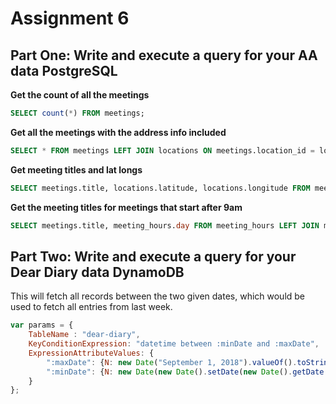 # Assignment 6

## Part One: Write and execute a query for your AA data PostgreSQL

**Get the count of all the meetings**

```sql
SELECT count(*) FROM meetings;
```

**Get all the meetings with the address info included**

```sql
SELECT * FROM meetings LEFT JOIN locations ON meetings.location_id = locations.id;
```

**Get meeting titles and lat longs**

```sql
SELECT meetings.title, locations.latitude, locations.longitude FROM meetings LEFT JOIN locations ON meetings.location_id = locations.id;
```

**Get the meeting titles for meetings that start after 9am**

```sql
SELECT meetings.title, meeting_hours.day FROM meeting_hours LEFT JOIN meetings ON meeting_hours.meeting_id = meetings.id WHERE meeting_hours.start_time >= '09:00';
```

## Part Two: Write and execute a query for your Dear Diary data DynamoDB

This will fetch all records between the two given dates, which would be used to fetch all entries from last week.

```js
var params = {
    TableName : "dear-diary",
    KeyConditionExpression: "datetime between :minDate and :maxDate",
    ExpressionAttributeValues: {
        ":maxDate": {N: new Date("September 1, 2018").valueOf().toString()}, // today
        ":minDate": {N: new Date(new Date().setDate(new Date().getDate() - 7)).valueOf().toString()} // today - 7 days
    }
};
```
